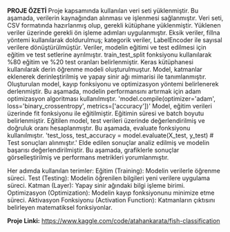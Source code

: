 **PROJE ÖZETİ**
Proje kapsamında kullanılan veri seti yüklenmiştir. Bu aşamada, verilerin kaynağından alınması ve işlenmesi sağlanmıştır. Veri seti, CSV formatında hazırlanmış olup, gerekli kütüphane yüklenmiştir.
Yüklenen veriler üzerinde gerekli ön işleme adımları uygulanmıştır. Eksik veriler, fillna yöntemi kullanılarak doldurulmuş; kategorik veriler, LabelEncoder ile sayısal verilere dönüştürülmüştür.
Veriler, modelin eğitimi ve test edilmesi için eğitim ve test setlerine ayrılmıştır. train_test_split fonksiyonu kullanılarak %80 eğitim ve %20 test oranları belirlenmiştir.
Keras kütüphanesi kullanılarak derin öğrenme modeli oluşturulmuştur. Model, katmanlar eklenerek derinleştirilmiş ve yapay sinir ağı mimarisi ile tanımlanmıştır.
Oluşturulan model, kayıp fonksiyonu ve optimizasyon yöntemi belirlenerek derlenmiştir. Bu aşamada, modelin performansını artırmak için adam optimizasyon algoritması kullanılmıştır. 
  'model.compile(optimizer='adam', loss='binary_crossentropy', metrics=['accuracy'])'
Model, eğitim verileri üzerinde fit fonksiyonu ile eğitilmiştir. Eğitimin süresi ve batch boyutu belirlenmiştir.
Eğitilen model, test verileri üzerinde değerlendirilmiş ve doğruluk oranı hesaplanmıştır. Bu aşamada, evaluate fonksiyonu kullanılmıştır.
  'test_loss, test_accuracy = model.evaluate(X_test, y_test)  # Test sonuçları alınmıştır.'
Elde edilen sonuçlar analiz edilmiş ve modelin başarısı değerlendirilmiştir. Bu aşamada, grafiklerle sonuçlar görselleştirilmiş ve performans metrikleri yorumlanmıştır.

Her adımda kullanılan terimler:
Eğitim (Training): Modelin verilerle öğrenme süreci.
Test (Testing): Modelin öğrenilen bilgileri yeni verilere uygulama süreci.
Katman (Layer): Yapay sinir ağındaki bilgi işleme birimi.
Optimizasyon (Optimization): Modelin kayıp fonksiyonunu minimize etme süreci.
Aktivasyon Fonksiyonu (Activation Function): Katmanların çıktısını belirleyen matematiksel fonksiyonlar.

**Proje Linki:** https://www.kaggle.com/code/atahankarata/fish-classification
